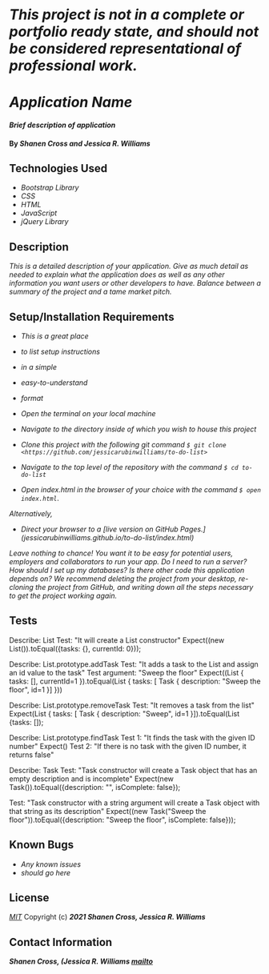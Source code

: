 # _This project is not in a complete or portfolio ready state, and should not be considered representational of professional work._

# _Application Name_

#### _Brief description of application_

#### By _**Shanen Cross and Jessica R. Williams**_

## Technologies Used

* _Bootstrap Library_
* _CSS_
* _HTML_
* _JavaScript_
* _jQuery Library_

## Description

_This is a detailed description of your application. Give as much detail as needed to explain what the application does as well as any other information you want users or other developers to have. Balance between a summary of the project and a tame market pitch._

## Setup/Installation Requirements

* _This is a great place_
* _to list setup instructions_
* _in a simple_
* _easy-to-understand_
* _format_

* _Open the terminal on your local machine_
* _Navigate to the directory inside of which you wish to house this project_
* _Clone this project with the following git command `$ git clone <https://github.com/jessicarubinwilliams/to-do-list>`_
* _Navigate to the top level of the repository with the command `$ cd to-do-list`_
* _Open index.html in the browser of your choice with the command `$ open index.html`_.

_Alternatively,_

* _Direct your browser to a [live version on GitHub Pages.] (jessicarubinwilliams.github.io/to-do-list/index.html)_

_Leave nothing to chance! You want it to be easy for potential users, employers and collaborators to run your app. Do I need to run a server? How should I set up my databases? Is there other code this application depends on? We recommend deleting the project from your desktop, re-cloning the project from GitHub, and writing down all the steps necessary to get the project working again._

## Tests

Describe: List
Test: "It will create a List constructor"
Expect((new List()).toEqual({tasks: {}, currentId: 0}));

Describe: List.prototype.addTask
Test: "It adds a task to the List and assign an id value to the task"
Test argument: "Sweep the floor"
Expect((List { tasks: [], currentId=1 }).toEqual(List { tasks: [ Task { description: "Sweep the floor", id=1 }] }))

Describe: List.prototype.removeTask
Test: "It removes a task from the list"
Expect(List { tasks: [ Task { description: "Sweep", id=1 }]).toEqual(List {tasks: []);

Describe: List.prototype.findTask
Test 1: "It finds the task with the given ID number"
Expect()
Test 2: "If there is no task with the given ID number, it returns false"

Describe: Task
Test: "Task constructor will create a Task object that has an empty description and is incomplete"
Expect(new Task()).toEqual({description: "", isComplete: false});

Test: "Task constructor with a string argument will create a Task object with that string as its description"
Expect((new Task("Sweep the floor")).toEqual({description: "Sweep the floor", isComplete: false}));

## Known Bugs

* _Any known issues_
* _should go here_

## License
*[MIT](https://choosealicense.com/licenses/mit/)*
Copyright (c) **_2021 Shanen Cross, Jessica R. Williams_**
## Contact Information
**_Shanen Cross, (Jessica R. Williams [mailto](mailto:jessicarubinwilliams@gmail.com)_**
